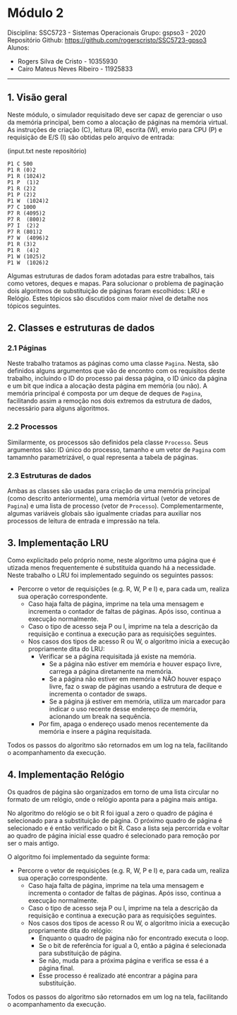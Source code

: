 # Módulo 2

Disciplina: SSC5723 - Sistemas Operacionais
Grupo: gspso3 - 2020
Repositório Github: https://github.com/rogerscristo/SSC5723-gpso3
Alunos: 
- Rogers Silva de Cristo - 10355930
- Cairo Mateus Neves Ribeiro - 11925833
___
## 1.  Visão geral
Neste módulo, o simulador requisitado deve ser capaz de gerenciar o uso da memória principal, bem como a alocação de páginas na memória virtual. As instruções de criação (C), leitura (R), escrita (W), envio para CPU (P) e requisição de E/S (I) são obtidas pelo arquivo de entrada:

(input.txt neste repositório)
```
P1 C 500
P1 R (0)2
P1 R (1024)2
P1 P  (1)2
P1 R (2)2
P1 P (2)2
P1 W  (1024)2
P7 C 1000
P7 R (4095)2
P7 R  (800)2
P7 I  (2)2
P7 R (801)2
P7 W  (4096)2
P1 R (3)2
P1 R  (4)2
P1 W (1025)2
P1 W  (1026)2
```

Algumas estruturas de dados foram adotadas para estre trabalhos, tais como vetores, deques e mapas. Para solucionar o problema de paginação dois algoritmos de substituição de páginas foram escolhidos: LRU e Relógio. Estes tópicos são discutidos com maior nível de detalhe nos tópicos seguintes.

## 2. Classes e estruturas de dados
### 2.1 Páginas
Neste trabalho tratamos as páginas como uma classe `Pagina`. Nesta, são definidos alguns argumentos que vão de encontro com os requisitos deste trabalho, incluindo o ID do processo pai dessa página, o ID único da página e um bit que indica a alocação desta página em memória (ou não). A memória principal é composta por um deque de deques de `Pagina`, facilitando assim a remoção nos dois extremos da estrutura de dados, necessário para alguns algoritmos.

### 2.2 Processos
Similarmente, os processos são definidos pela classe `Processo`. Seus argumentos são: ID único do processo, tamanho e um vetor de `Pagina` com tamamnho parametrizável, o qual representa a tabela de páginas.

### 2.3 Estruturas de dados
Ambas as classes são usadas para criação de uma memória principal (como descrito anteriormente), uma memória virtual (vetor de vetores de `Pagina`) e uma lista de processo (vetor de `Processo`). Complementarmente, algumas variáveis globais são igualmente criadas para auxiliar nos processos de leitura de entrada e impressão na tela.


## 3. Implementação LRU
Como explicitado pelo próprio nome, neste algoritmo uma página que é utizada menos frequentemente é substituída quando há a necessidade. Neste trabalho o LRU foi implementado seguindo os seguintes passos:

- Percorre o vetor de requisições (e.g. R, W, P e I) e, para cada um, realiza sua operação correspondente.
    - Caso haja falta de página, imprime na tela uma mensagem e incrementa o contador de faltas de páginas. Após isso, continua a execução normalmente.
    - Caso o tipo de acesso seja P ou I, imprime na tela a descrição da requisição e continua a execução para as requisições seguintes.
    - Nos casos dos tipos de acesso R ou W, o algoritmo inicia a execução propriamente dita do LRU:
        - Verificar se a página requisitada já existe na memória.
            - Se a página não estiver em memória e houver espaço livre, carrega a página diretamente na memória.
            - Se a página não estiver em memória e NÃO houver espaço livre, faz o swap de páginas usando a estrutura de deque e incrementa o contador de swaps.
            - Se a página já estiver em memória, utiliza um marcador para indicar o uso recente desse endereço de memória, acionando um break na sequência.
        - Por fim, apaga o endereço usado menos recentemente da memória e insere a página requisitada.

Todos os passos do algoritmo são retornados em um log na tela, facilitando o acompanhamento da execução.
        

## 4. Implementação Relógio
Os quadros de página são organizados em torno de uma lista circular no formato de um relógio, onde o relógio aponta para a página mais antiga.

No algoritmo do relógio se o bit R foi igual a zero o quadro de página é selecionado para a substituição de página. O próximo quadro de página é selecionado e é então verificado o bit R. Caso a lista seja percorrida e voltar ao quadro de página inicial esse quadro é selecionado para remoção por ser o mais antigo.

O algoritmo foi implementado da seguinte forma:

- Percorre o vetor de requisições (e.g. R, W, P e I) e, para cada um, realiza sua operação correspondente.
    - Caso haja falta de página, imprime na tela uma mensagem e incrementa o contador de faltas de páginas. Após isso, continua a execução normalmente.
    - Caso o tipo de acesso seja P ou I, imprime na tela a descrição da requisição e continua a execução para as requisições seguintes.
    - Nos casos dos tipos de acesso R ou W, o algoritmo inicia a execução propriamente dita do relógio:
        - Enquanto o quadro de página não for encontrado executa o loop.
        - Se o bit de referência for igual a 0, então a página é selecionada para substituição de página.
        - Se não, muda para a próxima página e verifica se essa é a página final.
        - Esse processo é realizado até encontrar a página para substituição.

Todos os passos do algoritmo são retornados em um log na tela, facilitando o acompanhamento da execução.
